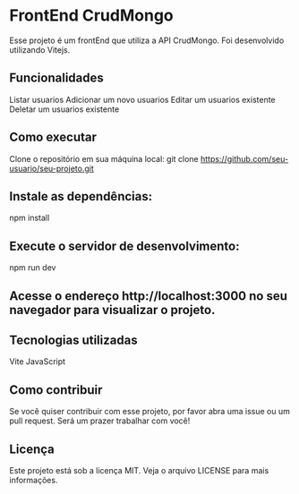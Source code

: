 <h1>FrontEnd CrudMongo</h1>
Esse projeto é um frontEnd que utiliza a API CrudMongo. Foi desenvolvido utilizando Vitejs.

<h2>Funcionalidades</h2>
Listar usuarios
Adicionar um novo usuarios
Editar um usuarios existente
Deletar um usuarios existente

<h2>Como executar</h2>

Clone o repositório em sua máquina local:
git clone https://github.com/seu-usuario/seu-projeto.git

<h2>Instale as dependências:</h2>

npm install

<h2>Execute o servidor de desenvolvimento:</h2>

npm run dev

<h2>Acesse o endereço http://localhost:3000 no seu navegador para visualizar o projeto.</h2>

<h2>Tecnologias utilizadas</h2>
Vite
JavaScript

<h2>Como contribuir</h2>
Se você quiser contribuir com esse projeto, por favor abra uma issue ou um pull request. Será um prazer trabalhar com você!

<h2>Licença</h2>
Este projeto está sob a licença MIT. Veja o arquivo LICENSE para mais informações.
